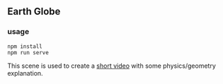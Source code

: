 ## Earth Globe

### usage
```shell
npm install
npm run serve
```

This scene is used to create a [short video](https://youtube.com/shorts/3dqd-ixFGG8) with some physics/geometry explanation.
